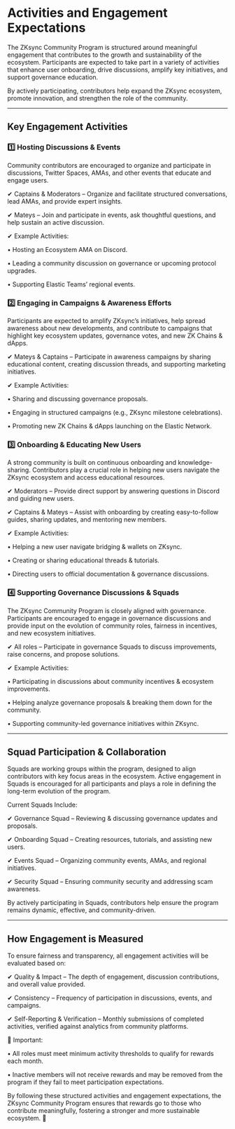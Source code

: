 # Activities and Engagement Expectations

The ZKsync Community Program is structured around meaningful engagement that contributes to the growth and sustainability of the ecosystem. Participants are expected to take part in a variety of activities that enhance user onboarding, drive discussions, amplify key initiatives, and support governance education.

By actively participating, contributors help expand the ZKsync ecosystem, promote innovation, and strengthen the role of the community.

***

## Key Engagement Activities

### 1️⃣ Hosting Discussions & Events

Community contributors are encouraged to organize and participate in discussions, Twitter Spaces, AMAs, and other events that educate and engage users.

✔ Captains & Moderators – Organize and facilitate structured conversations, lead AMAs, and provide expert insights.

✔ Mateys – Join and participate in events, ask thoughtful questions, and help sustain an active discussion.

✔ Example Activities:

• Hosting an Ecosystem AMA on Discord.

• Leading a community discussion on governance or upcoming protocol upgrades.

• Supporting Elastic Teams’ regional events.

### 2️⃣ Engaging in Campaigns & Awareness Efforts

Participants are expected to amplify ZKsync’s initiatives, help spread awareness about new developments, and contribute to campaigns that highlight key ecosystem updates, governance votes, and new ZK Chains & dApps.

✔ Mateys & Captains – Participate in awareness campaigns by sharing educational content, creating discussion threads, and supporting marketing initiatives.

✔ Example Activities:

• Sharing and discussing governance proposals.

• Engaging in structured campaigns (e.g., ZKsync milestone celebrations).

• Promoting new ZK Chains & dApps launching on the Elastic Network.

### 3️⃣ Onboarding & Educating New Users

A strong community is built on continuous onboarding and knowledge-sharing. Contributors play a crucial role in helping new users navigate the ZKsync ecosystem and access educational resources.

✔ Moderators – Provide direct support by answering questions in Discord and guiding new users.

✔ Captains & Mateys – Assist with onboarding by creating easy-to-follow guides, sharing updates, and mentoring new members.

✔ Example Activities:

• Helping a new user navigate bridging & wallets on ZKsync.

• Creating or sharing educational threads & tutorials.

• Directing users to official documentation & governance discussions.

### 4️⃣ Supporting Governance Discussions & Squads

The ZKsync Community Program is closely aligned with governance. Participants are encouraged to engage in governance discussions and provide input on the evolution of community roles, fairness in incentives, and new ecosystem initiatives.

✔ All roles – Participate in governance Squads to discuss improvements, raise concerns, and propose solutions.

✔ Example Activities:

• Participating in discussions about community incentives & ecosystem improvements.

• Helping analyze governance proposals & breaking them down for the community.

• Supporting community-led governance initiatives within ZKsync.

***

## Squad Participation & Collaboration

Squads are working groups within the program, designed to align contributors with key focus areas in the ecosystem. Active engagement in Squads is encouraged for all participants and plays a role in defining the long-term evolution of the program.

Current Squads Include:

✔ Governance Squad – Reviewing & discussing governance updates and proposals.

✔ Onboarding Squad – Creating resources, tutorials, and assisting new users.

✔ Events Squad – Organizing community events, AMAs, and regional initiatives.

✔ Security Squad – Ensuring community security and addressing scam awareness.

By actively participating in Squads, contributors help ensure the program remains dynamic, effective, and community-driven.

***

## How Engagement is Measured

To ensure fairness and transparency, all engagement activities will be evaluated based on:

✔ Quality & Impact – The depth of engagement, discussion contributions, and overall value provided.

✔ Consistency – Frequency of participation in discussions, events, and campaigns.

✔ Self-Reporting & Verification – Monthly submissions of completed activities, verified against analytics from community platforms.



📌 Important:

• All roles must meet minimum activity thresholds to qualify for rewards each month.

• Inactive members will not receive rewards and may be removed from the program if they fail to meet participation expectations.



By following these structured activities and engagement expectations, the ZKsync Community Program ensures that rewards go to those who contribute meaningfully, fostering a stronger and more sustainable ecosystem. 🚀
